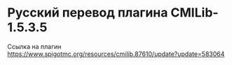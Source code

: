 # Русский перевод плагина CMILib-1.5.3.5
Ссылка на плагин https://www.spigotmc.org/resources/cmilib.87610/update?update=583064
